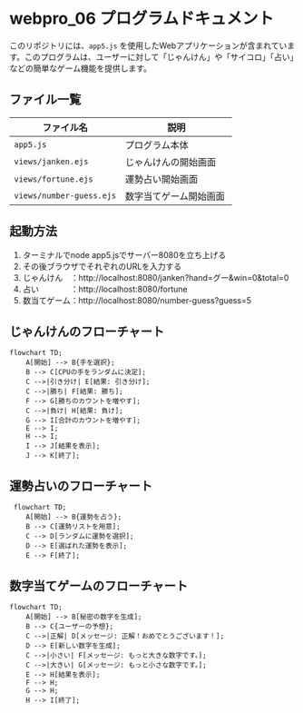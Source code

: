 # webpro_06 プログラムドキュメント

このリポジトリには、`app5.js` を使用したWebアプリケーションが含まれています。このプログラムは、ユーザーに対して「じゃんけん」や「サイコロ」「占い」などの簡単なゲーム機能を提供します。

## ファイル一覧

| ファイル名              | 説明                               |
|-------------------------|------------------------------------|
| `app5.js`               | プログラム本体                     |
| `views/janken.ejs`      | じゃんけんの開始画面               　|
| `views/fortune.ejs`　 　 | 運勢占い開始画面              　　　 |
| `views/number-guess.ejs`| 数字当てゲーム開始画面               |


## 起動方法

1. ターミナルでnode app5.jsでサーバー8080を立ち上げる
2. その後ブラウザでそれぞれのURLを入力する
3. じゃんけん　：http://localhost:8080/janken?hand=グー&win=0&total=0
4. 占い　　　　：http://localhost:8080/fortune
5. 数当てゲーム：http://localhost:8080/number-guess?guess=5




## じゃんけんのフローチャート
```mermaid
flowchart TD;
    A[開始] --> B{手を選択};
    B --> C[CPUの手をランダムに決定];
    C -->|引き分け| E[結果: 引き分け];
    C -->|勝ち| F[結果: 勝ち];
    F --> G[勝ちのカウントを増やす];
    C -->|負け| H[結果: 負け];
    G --> I[合計のカウントを増やす];
    E --> I;
    H --> I;
    I --> J[結果を表示];
    J --> K[終了];
 ```
## 運勢占いのフローチャート
```mermaid
 flowchart TD;
    A[開始] --> B{運勢を占う};
    B --> C[運勢リストを用意];
    C --> D[ランダムに運勢を選択];
    D --> E[選ばれた運勢を表示];
    E --> F[終了];
 ```   
## 数字当てゲームのフローチャート
```mermaid
flowchart TD;
    A[開始] --> B[秘密の数字を生成];
    B --> C{ユーザーの予想};
    C -->|正解| D[メッセージ: 正解！おめでとうございます！];
    D --> E[新しい数字を生成];
    C -->|小さい| F[メッセージ: もっと大きな数字です。];
    C -->|大きい| G[メッセージ: もっと小さな数字です。];
    E --> H[結果を表示];
    F --> H;
    G --> H;
    H --> I[終了];
 ```   

